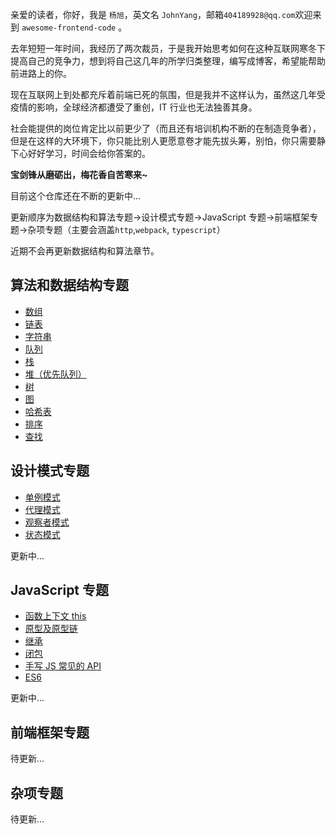 亲爱的读者，你好，我是 `杨旭`，英文名 `JohnYang`，邮箱`404189928@qq.com`欢迎来到 `awesome-frontend-code` 。

去年短短一年时间，我经历了两次裁员，于是我开始思考如何在这种互联网寒冬下提高自己的竞争力，想到将自己这几年的所学归类整理，编写成博客，希望能帮助前进路上的你。

现在互联网上到处都充斥着前端已死的氛围，但是我并不这样认为，虽然这几年受疫情的影响，全球经济都遭受了重创，IT 行业也无法独善其身。

社会能提供的岗位肯定比以前更少了（而且还有培训机构不断的在制造竞争者），但是在这样的大环境下，你只能比别人更愿意卷才能先拔头筹，别怕，你只需要静下心好好学习，时间会给你答案的。

**宝剑锋从磨砺出，梅花香自苦寒来~**

目前这个仓库还在不断的更新中...

更新顺序为数据结构和算法专题->设计模式专题->JavaScript 专题->前端框架专题->杂项专题（主要会涵盖`http`,`webpack`, `typescript`）

近期不会再更新数据结构和算法章节。

## 算法和数据结构专题

- [数组](https://sicau-hsuyang.github.io/data-structure/list/array.html)
- [链表](https://sicau-hsuyang.github.io/data-structure/list/linkedList.html)
- [字符串](https://sicau-hsuyang.github.io/data-structure/string/KMP.html)
- [队列](https://sicau-hsuyang.github.io/data-structure/queue/desc.html)
- [栈](https://sicau-hsuyang.github.io/data-structure/stack/desc.html)
- [堆（优先队列）](https://sicau-hsuyang.github.io/data-structure/heap/desc.html)
- [树](https://sicau-hsuyang.github.io/data-structure/tree/binaryTree/preOrderVisit.html)
- [图]()
- [哈希表](https://sicau-hsuyang.github.io/data-structure/hash/desc.html)
- [排序](https://sicau-hsuyang.github.io/data-structure/sort/compare.html)
- [查找](https://sicau-hsuyang.github.io/data-structure/search/binarySearch.html)

## 设计模式专题

- [单例模式](https://sicau-hsuyang.github.io/design-pattern/singleton.html)
- [代理模式](https://sicau-hsuyang.github.io/design-pattern/proxy.html)
- [观察者模式](https://sicau-hsuyang.github.io/design-pattern/watcher.html)
- [状态模式](https://sicau-hsuyang.github.io/design-pattern/state.html)

更新中...

## JavaScript 专题

- [函数上下文 this](https://sicau-hsuyang.github.io/javascript/this.html)
- [原型及原型链](https://sicau-hsuyang.github.io/javascript/prototype.html)
- [继承](https://sicau-hsuyang.github.io/javascript/extend.html)
- [闭包](https://sicau-hsuyang.github.io/javascript/closure.html)
- [手写 JS 常见的 API](https://sicau-hsuyang.github.io/javascript/write/clone.html)
- [ES6](https://sicau-hsuyang.github.io/javascript/es6/class.html)

更新中...

## 前端框架专题

待更新...

## 杂项专题

待更新...
